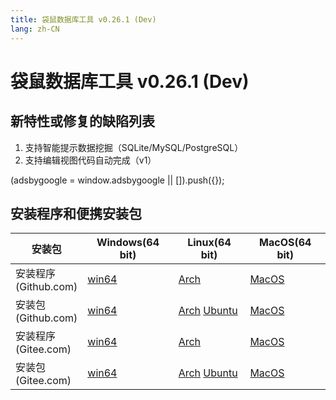 ```yaml
---
title: 袋鼠数据库工具 v0.26.1 (Dev)
lang: zh-CN
---
```


# 袋鼠数据库工具 v0.26.1 (Dev)

## 新特性或修复的缺陷列表
1. 支持智能提示数据挖掘（SQLite/MySQL/PostgreSQL）
2. 支持编辑视图代码自动完成（v1）

<div>
    <script2 type="text/javascript" async="true" src="https://pagead2.googlesyndication.com/pagead/js/adsbygoogle.js" />
    <ins class="adsbygoogle"
        style="display:block; text-align:center;"
        data-ad-layout="in-article"
        data-ad-format="fluid"
        data-ad-client="ca-pub-3975819313740938"
        data-ad-slot="6760827895"></ins>
    <script2 type="text/javascript">
        (adsbygoogle = window.adsbygoogle || []).push({});
    </script2>
</div>


## 安装程序和便携安装包 <Badge text="链接已失效" type="warning"/>

| 安装包        | Windows(64 bit) | Linux(64 bit)   | MacOS(64 bit)   |
|-----------------|-----------------|-----------------|-----------------|
| 安装程序<br/>(Github.com) | [win64](https://github.com/dbkangaroo/kangaroo/releases/download/v0.26.1.200615/kangaroo_0.26.1.200615_AMD64.exe) | [Arch](https://github.com/dbkangaroo/kangaroo/releases/download/v0.26.1.200615/kangaroo-0.26.1.200615-1-x86_64.pkg.tar.xz) | [MacOS](https://github.com/dbkangaroo/kangaroo/releases/download/v0.26.1.200615/kangaroo_0.26.1.200615_macos.dmg) |
| 安装包<br/>(Github.com)  | [win64](https://github.com/dbkangaroo/kangaroo/releases/download/v0.26.1.200615/kangaroo_0.26.1.200615_AMD64.7z) | [Arch](https://github.com/dbkangaroo/kangaroo/releases/download/v0.26.1.200615/kangaroo_0.26.1.200615_arch.tar.gz) [Ubuntu](https://github.com/dbkangaroo/kangaroo/releases/download/v0.26.1.200615/kangaroo_0.26.1.200615_ubuntu.tar.gz) | [MacOS](https://github.com/dbkangaroo/kangaroo/releases/download/v0.26.1.200615/kangaroo_0.26.1.200615_macos.tar.gz) |
| 安装程序<br/>(Gitee.com) | [win64](https://gitee.com/dbkangaroo/kangaroo/attach_files/415203/download) | [Arch](https://gitee.com/dbkangaroo/kangaroo/attach_files/415200/download) | [MacOS](https://gitee.com/dbkangaroo/kangaroo/attach_files/415198/download) |
| 安装包<br/>(Gitee.com)  | [win64](https://gitee.com/dbkangaroo/kangaroo/attach_files/415201/download) | [Arch](https://gitee.com/dbkangaroo/kangaroo/attach_files/415202/download) [Ubuntu](https://gitee.com/dbkangaroo/kangaroo/attach_files/415199/download) | [MacOS](https://gitee.com/dbkangaroo/kangaroo/attach_files/415197/download) |